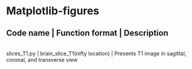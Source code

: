 # Matplotlib-figures

## Code name | Function format | Description <br />
<br />
slices_T1.py | brain_slice_T1(nifty location) | Presents T1 image in sagittal, coronal, and transverse view
